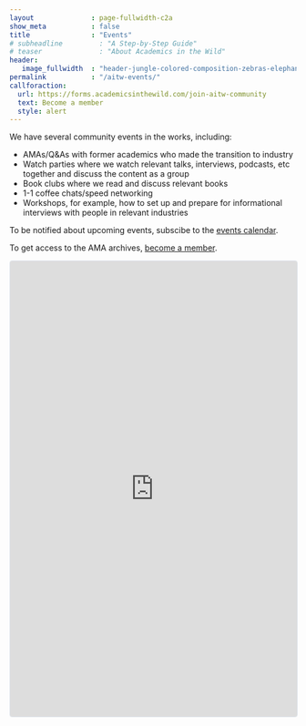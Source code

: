 ```yaml
---
layout              : page-fullwidth-c2a
show_meta           : false
title               : "Events"
# subheadline         : "A Step-by-Step Guide"
# teaser              : "About Academics in the Wild"
header:
   image_fullwidth  : "header-jungle-colored-composition-zebras-elephant-flamingos-parrots-are-green-jungle-vector-illustration-flip.jpg"
permalink           : "/aitw-events/"
callforaction:
  url: https://forms.academicsinthewild.com/join-aitw-community
  text: Become a member
  style: alert
---
```

We have several community events in the works, including:

- AMAs/Q&As with former academics who made the transition to industry
- Watch parties where we watch relevant talks, interviews, podcasts, etc together and discuss the content as a group
- Book clubs where we read and discuss relevant books
- 1-1 coffee chats/speed networking
- Workshops, for example, how to set up and prepare for informational interviews with people in relevant industries

To be notified about upcoming events, subscibe to the [events calendar](https://lu.ma/academicsinthewild).

To get access to the AMA archives, [become a member](https://forms.academicsinthewild.com/join-aitw-community).

<iframe
src="https://lu.ma/embed/calendar/cal-CTLpIIbDrNNWP1N/events?"
width="100%"
height="800"
frameborder="0"
style="border: 1px solid #bfcbda88; border-radius: 4px;"
allowfullscreen=""
aria-hidden="false"
tabindex="0"
></iframe>